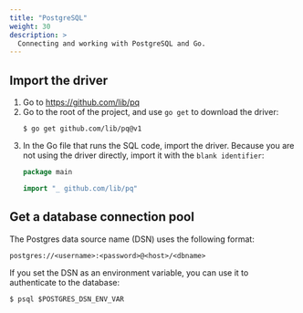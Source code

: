 ```yaml
---
title: "PostgreSQL"
weight: 30
description: >
  Connecting and working with PostgreSQL and Go.
---
```



## Import the driver

1. Go to https://github.com/lib/pq
2. Go to the root of the project, and use `go get` to download the driver:
   ```shell
   $ go get github.com/lib/pq@v1
   ```
3. In the Go file that runs the SQL code, import the driver. Because you are not using the driver directly, import it with the `blank identifier`:
   ```go
   package main

   import "_ github.com/lib/pq"
   ```

## Get a database connection pool

The Postgres data source name (DSN) uses the following format:

```
postgres://<username>:<password>@<host>/<dbname>
```

If you set the DSN as an environment variable, you can use it to authenticate to the database:

```shell
$ psql $POSTGRES_DSN_ENV_VAR
```